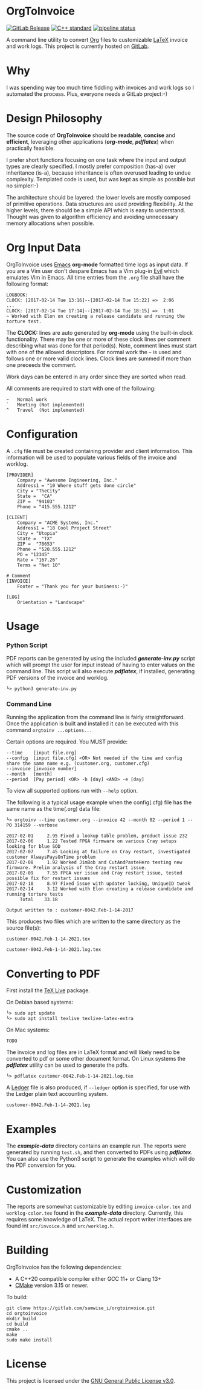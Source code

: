 # OrgToInvoice

[![GitLab Release](https://img.shields.io/gitlab/v/release/32486008?sort=semver&style=flat-square)](https://gitlab.com/samwise_i/orgtoinvoice/-/releases)
[![C++ standard](https://img.shields.io/badge/standard-C%2B%2B20-blue?logo=c%2B%2B&style=flat-square)](https://en.cppreference.com/w/cpp/compiler_support/20)
[![pipeline status](https://gitlab.com/samwise_i/orgtoinvoice/badges/main/pipeline.svg?style=flat-square)](https://gitlab.com/samwise_i/orgtoinvoice/-/commits/main)

A command line utility to convert [Org](https://orgmode.org) files to customizable [LaTeX](https://www.latex-project.org) invoice and work logs. This project is currently hosted on [GitLab](https://gitlab.com/samwise_i/orgtoinvoice).

# Why

I was spending way too much time fiddling with invoices and work logs so I automated the process. Plus, everyone needs a GitLab project:-)

# Design Philosophy

The source code of **OrgToInvoice** should be **readable**, **concise** and **efficient**, leveraging other applications (**_org-mode_**, **_pdflatex_**) when practically feasible. 

I prefer short functions focusing on one task where the input and output types are clearly specified. I mostly prefer composition (has-a) over inheritance (is-a), because inheritance is often overused leading to undue complexity. Templated code is used, but was kept as simple as possible but no simpler:-)

The architecture should be layered: the lower levels are mostly composed of primitive operations. Data structures are used providing flexibility. At the higher levels, there should be a simple API which is easy to understand. Thought was given to algorithm efficiency and avoiding unnecessary memory allocations when possible.

# Org Input Data

OrgToInvoice uses [Emacs](https://www.gnu.org/software/emacs/) **org-mode** formatted time logs as input data. If you are a Vim user don't despare Emacs has a Vim plug-in [Evil](https://github.com/emacs-evil/evil) which emulates Vim in Emacs. All time entries from the `.org` file shall have the following format:

  ```
  LOGBOOK:
  CLOCK: [2017-02-14 Tue 13:16]--[2017-02-14 Tue 15:22] =>  2:06
  ...
  CLOCK: [2017-02-14 Tue 17:14]--[2017-02-14 Tue 18:15] =>  1:01
  ~ Worked with Elon on creating a release candidate and running the torture test.
  ```

The **CLOCK:** lines are auto generated by **org-mode** using the built-in clock functionality. There may be one or more of these clock lines per comment describing what was done for that period(s). Note, comment lines must start with one of the allowed descriptors. For normal work the ``` ~ ``` is used and follows one or more valid clock lines. Clock lines are summed if more than one preceeds the comment. 

Work days can be entered in any order since they are sorted when read.

All comments are required to start with one of the following:
  ```
  ~   Normal work
  `   Meeting (Not implemented)
  ^   Travel  (Not implemented)
  ```

# Configuration

A `.cfg` file must be created containing provider and client information. This information will be used to populate various fields of the invoice and worklog.

  ```
  [PROVIDER]
      Company = "Awesome Engineering, Inc."
      Address1 = "10 Where stuff gets done circle"
      City = "TheCity"
      State =  "CA"
      ZIP =  "94103"
      Phone = "415.555.1212"

  [CLIENT]
      Company = "ACME Systems, Inc."
      Address1 = "18 Cool Project Street"
      City = "Utopia"
      State =  "TX"
      ZIP =  "78653"
      Phone = "520.555.1212"
      PO = "12345"
      Rate = "167.26"
      Terms = "Net 10"

  # Comment 
  [INVOICE]
      Footer = "Thank you for your business:-)"

  [LOG]
      Orientation = "Landscape"
  ```

# Usage

### Python Script

PDF reports can be generated by using the included **_generate-inv.py_** script which will prompt the user for input instead of having to enter values on the command line. This script will also execute **_pdflatex_**, if installed, generating PDF versions of the invoice and worklog. 
    
  ```
  └> python3 generate-inv.py
  ```

### Command Line

Running the application from the command line is fairly straightforward. Once the application is built and installed it can be executed with this command `orgtoinv ...options...`

Certain options are required. You MUST provide:

  ```
  --time    [input file.org]
  --config  [input file.cfg] <OR> Not needed if the time and config share the same name e.g. (customer.org, customer.cfg)
  --invoice [invoice number]
  --month   [month]
  --period  [Pay period] <OR> -b [day] <AND> -e [day]
  ```

To view all supported options run with `--help` option.

The following is a typical usage example when the config(.cfg) file has the same name as the time(.org) data file:

  ```
  └> orgtoinv --time customer.org --invoice 42 --month 02 --period 1 --PO 314159 --verbose

  2017-02-01     2.95 Fixed a lookup table problem, product issue 232
  2017-02-06     1.22 Tested FPGA firmware on various Cray setups looking for blue SOD
  2017-02-07     7.45 Looking at failure on Cray restart, investigated customer AlwaysPaysOnTime problem 
  2017-02-08     1.92 Worked JimBob and CutAndPasteHero testing new firmware. Prelim analysis of the Cray restart issue.
  2017-02-09     7.55 FPGA ver issue and Cray restart issue, tested possible fix for restart issues
  2017-02-10     8.97 Fixed issue with updater locking, UniqueID tweak
  2017-02-14     3.12 Worked with Elon creating a release candidate and running torture tests
       Total    33.18

  Output written to : customer-0042.Feb-1-14-2017
  ```

This produces two files which are written to the same directory as the source file(s):

  `customer-0042.Feb-1-14-2021.tex`
  
  `customer-0042.Feb-1-14-2021.log.tex`

# Converting to PDF

First install the [TeX Live](https://www.tug.org/texlive/) package. 

On Debian based systems:

  ```
  └> sudo apt update
  └> sudo apt install texlive texlive-latex-extra
  ```
  
On Mac systems:

  `TODO`
  
The invoice and log files are in LaTeX format and will likely need to be converted to pdf or some other document format. On Linux systems the **_pdflatex_** utility can be used to generate the pdfs.

  ```
  └> pdflatex customer-0042.Feb-1-14-2021.log.tex
  ```

A [Ledger](https://plaintextaccounting.org) file is also produced, if `--ledger` option is specified, for use with the Ledger plain text accounting system.

  `customer-0042.Feb-1-14-2021.leg`

# Examples

The **_example-data_** directory contains an example run. The reports were generated by running `test.sh`, and then converted to PDFs using **_pdflatex_**. You can also use the Python3 script to generate the examples which will do the PDF conversion for you.

# Customization

The reports are somewhat customizable by editing `invoice-color.tex` and `worklog-color.tex` found in the **_example-data_** directory. Currently, this requires some knowledge of LaTeX. The actual report writer interfaces are found int `src/invoice.h` and `src/worklog.h`.

# Building

OrgToInvoice has the following dependencies:
- A C++20 compatible compiler either GCC 11+ or Clang 13+
- [CMake](https://cmake.org/) version 3.15 or newer. 

To build:

  ```
  git clone https://gitlab.com/samwise_i/orgtoinvoice.git
  cd orgtoinvoice
  mkdir build
  cd build
  cmake ..
  make
  sudo make install
  ```

# License

This project is licensed under the [GNU General Public License v3.0](https://www.gnu.org/licenses/).

